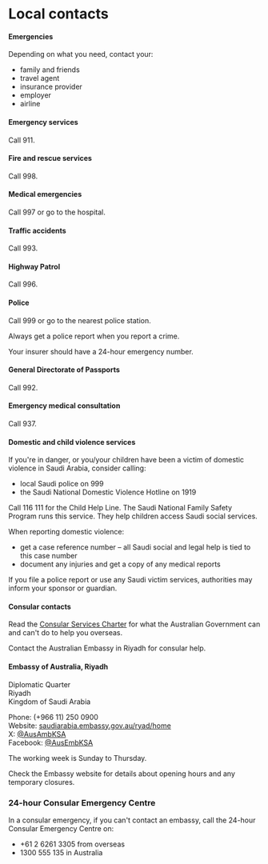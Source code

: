 # Local contacts

#### Emergencies

Depending on what you need, contact your:

* family and friends
* travel agent
* insurance provider
* employer
* airline

#### Emergency services

Call 911.

#### Fire and rescue services

Call 998.

#### Medical emergencies

Call 997 or go to the hospital.

#### Traffic accidents

Call 993.

#### Highway Patrol

Call 996.

#### Police

Call 999 or go to the nearest police station.

Always get a police report when you report a crime.

Your insurer should have a 24-hour emergency number.

#### General Directorate of Passports

Call 992.

#### Emergency medical consultation

Call 937.

#### Domestic and child violence services

If you're in danger, or you/your children have been a victim of domestic violence in Saudi Arabia, consider calling:

* local Saudi police on 999
* the Saudi National Domestic Violence Hotline on 1919

Call 116 111 for the Child Help Line. The Saudi National Family Safety Program runs this service. They help children access Saudi social services.

When reporting domestic violence:

* get a case reference number – all Saudi social and legal help is tied to this case number
* document any injuries and get a copy of any medical reports

If you file a police report or use any Saudi victim services, authorities may inform your sponsor or guardian.

#### Consular contacts

Read the [Consular Services Charter](/node/46) for what the Australian Government can and can't do to help you overseas.

Contact the Australian Embassy in Riyadh for consular help.

#### Embassy of Australia, Riyadh

Diplomatic Quarter  
Riyadh  
Kingdom of Saudi Arabia  
  
Phone: (+966 11) 250 0900  
Website: [saudiarabia.embassy.gov.au/ryad/home](https://saudiarabia.embassy.gov.au/ryad/home.html)  
X: [@AusAmbKSA](https://twitter.com/AusAmbKSA)  
Facebook: [@AusEmbKSA](https://www.facebook.com/AusEmbKSA/)

The working week is Sunday to Thursday.

Check the Embassy website for details about opening hours and any temporary closures.

### 24-hour Consular Emergency Centre

In a consular emergency, if you can't contact an embassy, call the 24-hour Consular Emergency Centre on:

* +61 2 6261 3305 from overseas
* 1300 555 135 in Australia